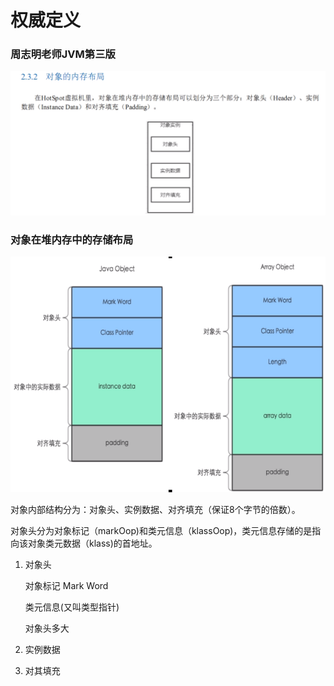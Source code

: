 # 权威定义

### 周志明老师JVM第三版

![image-20230723152446040](images/1.周志明老师JVM第三版.png)

### 对象在堆内存中的存储布局

![image-20230723155600930](images/2.对象在堆内存中的存储布局.png)

对象内部结构分为：对象头、实例数据、对齐填充（保证8个字节的倍数）。

对象头分为对象标记（markOop)和类元信息（klassOop)，类元信息存储的是指向该对象类元数据（klass)的首地址。

1. 对象头

   对象标记 Mark Word

   类元信息(又叫类型指针)

   对象头多大

2. 实例数据

3. 对其填充










